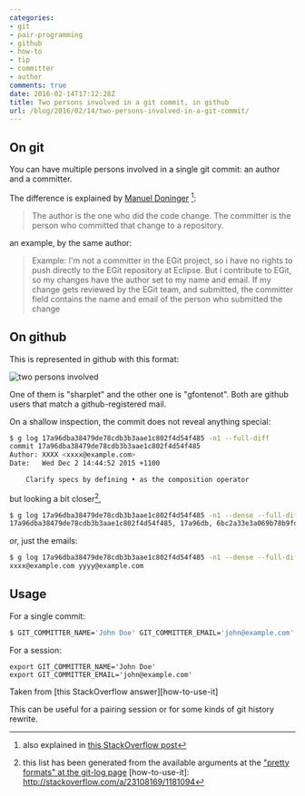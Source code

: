 ```yaml
---
categories:
- git
- pair-programming
- github
- how-to
- tip
- committer
- author
comments: true
date: 2016-02-14T17:12:28Z
title: Two persons involved in a git commit, in github
url: /blog/2016/02/14/two-persons-involved-in-a-git-commit/
---
```


## On git

You can have multiple persons involved in a single git commit: an author and a committer.

The difference is explained by [Manuel Doninger][explanation-roles] [^1]: 

> The author is the one who did the code change.
> The committer is the person who committed that change to a repository.

an example, by the same author:

> Example: I'm not a committer in the EGit project, so i have no rights
to push directly to the EGit repository at Eclipse. But i contribute
to EGit, so my changes have the author set to my name and email. If my
change gets reviewed by the EGit team, and submitted, the committer
field contains the name and email of the person who submitted the
change

## On github

This is represented in github with this format:

![two persons involved](/{{site.category_dir}}/../uploads/commit-with-two-persons.png)

One of them is "sharplet" and the other one is "gfontenot". Both are github users that match a github-registered mail.

On a shallow inspection, the commit does not reveal anything special:

```bash
$ g log 17a96dba38479de78cdb3b3aae1c802f4d54f485 -n1 --full-diff
commit 17a96dba38479de78cdb3b3aae1c802f4d54f485
Author: XXXX <xxxx@example.com>
Date:   Wed Dec 2 14:44:52 2015 +1100

    Clarify specs by defining • as the composition operator
```

but looking a bit closer[^2],

```bash
$ g log 17a96dba38479de78cdb3b3aae1c802f4d54f485 -n1 --dense --full-diff --format="%H, %h, %T, %t, %P, %p, %an, %aN, %ae, %aE, %ad, %aD, %ar, %at, %ai, %cn, %cN, %ce, %cE, %cd, %cD, %cr, %ct, %ci, %cI, %d, %D, %e, %s, %f, %b, %B" | less
17a96dba38479de78cdb3b3aae1c802f4d54f485, 17a96db, 6bc2a33e3a069b78b9fd36124f5ed039a125303e, 6bc2a33, 29488bc0be27c5c03b6af7d115c7d45645382a7a, 29488bc, XXXX, XXXX, xxxx@example.com, xxxx@example.com, Wed Dec 2 14:44:52 2015 +1100, Wed, 2 Dec 2015 14:44:52 +1100, 3 months ago, 1449027892, 2015-12-02 14:44:52 +1100, YYYY, YYYY, yyyy@example.com, yyyy@example.com, Tue Dec 15 09:30:28 2015 -0800, Tue, 15 Dec 2015 09:30:28 -0800, 9 weeks ago, 1450200628, 2015-12-15 09:30:28 -0800, %cI, , %D, , Clarify specs by defining • as the composition operator, Clarify-specs-by-defining-as-the-composition-operator, , Clarify specs by defining • as the composition operator
```

or, just the emails:

```bash
$ g log 17a96dba38479de78cdb3b3aae1c802f4d54f485 -n1 --dense --full-diff --format='%ae %ce'
xxxx@example.com yyyy@example.com
```

## Usage

For a single commit: 

```bash
$ GIT_COMMITTER_NAME='John Doe' GIT_COMMITTER_EMAIL='john@example.com' git commit -m "..."
```

For a session:
```
export GIT_COMMITTER_NAME='John Doe'
export GIT_COMMITTER_EMAIL='john@example.com'
```

Taken from [this StackOverflow answer][how-to-use-it]

This can be useful for a pairing session or for some kinds of git history rewrite.

[explanation-roles]: https://groups.google.com/forum/#!topic/repo-discuss/6aH9rH8nUdo
[^1]: also explained in [this StackOverflow post](http://stackoverflow.com/questions/6755824/what-is-the-difference-between-author-and-committer-in-git)
[^2]: this list has been generated from the available arguments at the ["pretty formats" at the git-log page](https://git-scm.com/docs/git-log)
[how-to-use-it]: http://stackoverflow.com/a/23108169/1181094